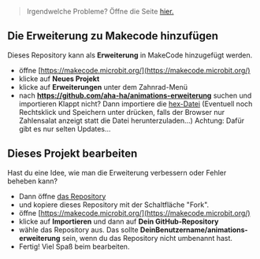 
> Irgendwelche Probleme? Öffne die Seite [hier.](https://aha-ha.github.io/animations-erweiterung/)
## Die Erweiterung zu Makecode hinzufügen

Dieses Repository kann als **Erweiterung** in MakeCode hinzugefügt werden.

* öffne [https://makecode.microbit.org/](https://makecode.microbit.org/)
* klicke auf **Neues Projekt**
* klicke auf **Erweiterungen** unter dem Zahnrad-Menü
* nach **https://github.com/aha-ha/animations-erweiterung** suchen und importieren
Klappt nicht? Dann importiere die [hex-Datei](https://raw.githubusercontent.com/aha-ha/Files/main/flipbook-ext.hex) (Eventuell noch Rechtsklick und Speichern unter drücken, falls der Browser nur Zahlensalat anzeigt statt die Datei herunterzuladen...)
Achtung: Dafür gibt es nur selten Updates...

## Dieses Projekt bearbeiten
Hast du eine Idee, wie man die Erweiterung verbessern oder Fehler beheben kann?
* Dann öffne [das Repository](https://github.com/aha-ha/animations-erweiterung)
* und kopiere dieses Repository mit der Schaltfläche "Fork".
* öffne [https://makecode.microbit.org/](https://makecode.microbit.org/)
* klicke auf **Importieren** und dann auf **Dein GitHub-Repository**
* wähle das Repository aus. Das sollte **DeinBenutzername/animations-erweiterung** sein, wenn du das Repository nicht umbenannt hast.
* Fertig! Viel Spaß beim bearbeiten.

